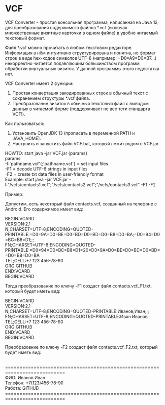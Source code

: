 # VCF

VCF Converter - простая консольная программа, написанная на Java 13, для преобразования содержимого файлов *.vcf (включая множественные визитные карточки в одном файле) в удобно читаемый текстовый формат.

Файл *.vcf можно прочитать в любом текстовом редакторе. Информация в нём интуитивно структурирована и понятна, но формат строк в виде hex-кодов символов UTF-8 (например: =D0=A9=D0=B7...) некорректно читается подавляющим большинством программ обработки виртуальных визиток. У данной программы этого недостатка нет.

VCF Converter имеет 2 функции:
1. Простая конвертация закодированных строк в обычный текст с сохранением структуры *.vcf файла.
2. Преобразование визиток в обычный текстовый файл с выводом данных в читаемой форме (поддерживает не все теги стандарта VCF!).

Как пользоваться:
1. Установить OpenJDK 13 (прописать в переменной PATH и JAVA_HOME).
2. Настроить и запустить файл VCF.bat, который лежит рядом с VCF.jar

HOWTO: start java -jar VCF.jar {params}
<br>params:
<br> -I:'pathname.vcf'{;'pathname.vcf'} = set input files
<br> -F1 = decode UTF-8 strings in input files
<br> -F2 = create txt data files in user-friendly format
<br>Example: start java -jar VCF.jar -I:"/vcfs/contacts1.vcf";"/vcfs/contacts2.vcf";"/vcfs/contacts3.vcf" -F1 -F2

Пример:

Допустим, есть некоторый файл contacts.vcf, созданный на телефоне с Android. Его содержимое имеет вид:

BEGIN:VCARD
<br>VERSION:2.1
<br>N;CHARSET=UTF-8;ENCODING=QUOTED-PRINTABLE:=D0=9A=D0=BE=D0=BD=D0=BD=D0=B8=D0=BA;=D0=94=D0=BC=B8=D1;;;
<br>FN;CHARSET=UTF-8;ENCODING=QUOTED-PRINTABLE:=D0=94=D0=BC=B8=D1=20=D0=9A=D0=BE=D0=BD=D0=BD=
<br>=D0=B8=D0=BA
<br>TEL;CELL:+7 123 456-78-90
<br>ORG:GITHUB
<br>END:VCARD
<br>BEGIN:VCARD

Тогда преобразование по ключу -F1 создаст файл contacts.vcf_F1.txt, который будет иметь вид:

BEGIN:VCARD
<br>VERSION:2.1
<br>N;CHARSET=UTF-8;ENCODING=QUOTED-PRINTABLE:Иванов;Иван;;;
<br>FN;CHARSET=UTF-8;ENCODING=QUOTED-PRINTABLE:Иван Иванов
<br>TEL;CELL:+7 123 456-78-90
<br>ORG:GITHUB
<br>END:VCARD
<br>BEGIN:VCARD

Преобразовние по ключу -F2 создаст файл contacts.vcf_F2.txt, который будет иметь вид:

<br>===========================================================================
<br>     ФИО: Иванов Иван
<br> Телефон: +7(123)456-78-90
<br>  Работа: GITHUB
<br>===========================================================================
